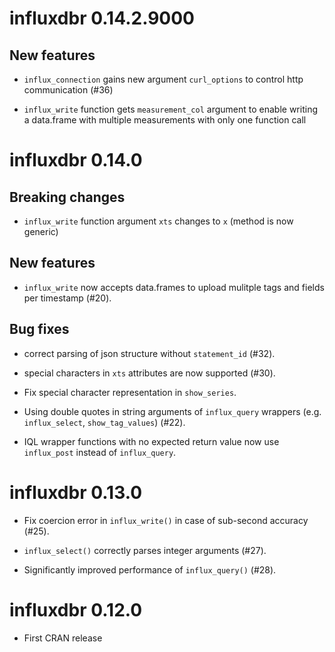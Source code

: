 # influxdbr 0.14.2.9000

## New features

* `influx_connection` gains new argument `curl_options` to control http communication (#36)

* `influx_write` function gets `measurement_col` argument to enable writing a 
data.frame with multiple measurements with only one function call
 
# influxdbr 0.14.0

## Breaking changes

* `influx_write` function argument `xts` changes to `x` (method is now generic)

## New features

* `influx_write` now accepts data.frames to upload mulitple tags and fields per timestamp (#20).

## Bug fixes

* correct parsing of json structure without `statement_id` (#32).

* special characters in `xts` attributes are now supported (#30).

* Fix special character representation in `show_series`.

* Using double quotes in string arguments of `influx_query` wrappers (e.g. `influx_select`, `show_tag_values`) (#22).

* IQL wrapper functions with no expected return value now use `influx_post` instead of `influx_query`.  

# influxdbr 0.13.0

* Fix coercion error in `influx_write()` in case of sub-second accuracy (#25).

* `influx_select()` correctly parses integer arguments (#27).

* Significantly improved performance of `influx_query()` (#28).

# influxdbr 0.12.0

* First CRAN release